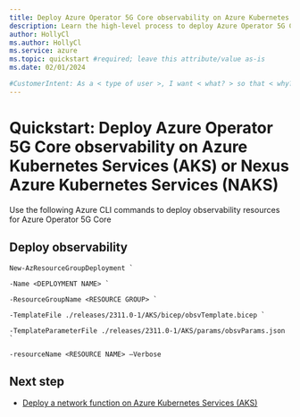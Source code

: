 ```yaml
---
title: Deploy Azure Operator 5G Core observability on Azure Kubernetes Services
description: Learn the high-level process to deploy Azure Operator 5G Core observability on Azure Kubernetes Services.
author: HollyCl
ms.author: HollyCl
ms.service: azure
ms.topic: quickstart #required; leave this attribute/value as-is
ms.date: 02/01/2024

#CustomerIntent: As a < type of user >, I want < what? > so that < why? >.
---
```


# Quickstart: Deploy Azure Operator 5G Core observability on Azure Kubernetes Services (AKS) or Nexus Azure Kubernetes Services (NAKS)

Use the following Azure CLI commands to deploy observability resources for Azure Operator 5G Core

## Deploy observability


```azurecli
New-AzResourceGroupDeployment ` 

-Name <DEPLOYMENT NAME> ` 

-ResourceGroupName <RESOURCE GROUP> ` 

-TemplateFile ./releases/2311.0-1/AKS/bicep/obsvTemplate.bicep ` 

-TemplateParameterFile ./releases/2311.0-1/AKS/params/obsvParams.json ` 

-resourceName <RESOURCE NAME> –Verbose
```

## Next step

- [Deploy a network function on Azure Kubernetes Services (AKS)](quickstart-deploy-network-functions.md)